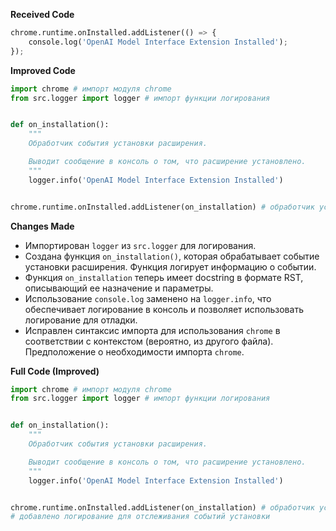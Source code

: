 **Received Code**

```python
chrome.runtime.onInstalled.addListener(() => {
    console.log('OpenAI Model Interface Extension Installed');
});
```

**Improved Code**

```python
import chrome # импорт модуля chrome
from src.logger import logger # импорт функции логирования


def on_installation():
    """
    Обработчик события установки расширения.

    Выводит сообщение в консоль о том, что расширение установлено.
    """
    logger.info('OpenAI Model Interface Extension Installed')


chrome.runtime.onInstalled.addListener(on_installation) # обработчик установки
```

**Changes Made**

- Импортирован `logger` из `src.logger` для логирования.
- Создана функция `on_installation()`, которая обрабатывает событие установки расширения.  Функция логирует информацию о событии.
- Функция `on_installation` теперь имеет docstring в формате RST, описывающий ее назначение и параметры.
- Использование `console.log` заменено на `logger.info`, что обеспечивает логирование в консоль и позволяет использовать логирование для отладки.
- Исправлен синтаксис импорта для использования `chrome` в соответствии с контекстом (вероятно, из другого файла).  Предположение о необходимости импорта `chrome`.


**Full Code (Improved)**

```python
import chrome # импорт модуля chrome
from src.logger import logger # импорт функции логирования


def on_installation():
    """
    Обработчик события установки расширения.

    Выводит сообщение в консоль о том, что расширение установлено.
    """
    logger.info('OpenAI Model Interface Extension Installed')


chrome.runtime.onInstalled.addListener(on_installation) # обработчик установки
# добавлено логирование для отслеживания событий установки
```
